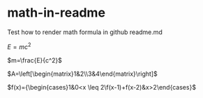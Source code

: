 # math-in-readme
Test how to render math formula in github readme.md

$E=mc^2$

$m=\frac{E}{c^2}$

$A=\left[\begin{matrix}1&2\\3&4\end{matrix}\right]$

$f(x)={\begin{cases}1&0<x \leq 2\\f(x-1)+f(x-2)&x>2\end{cases}$
